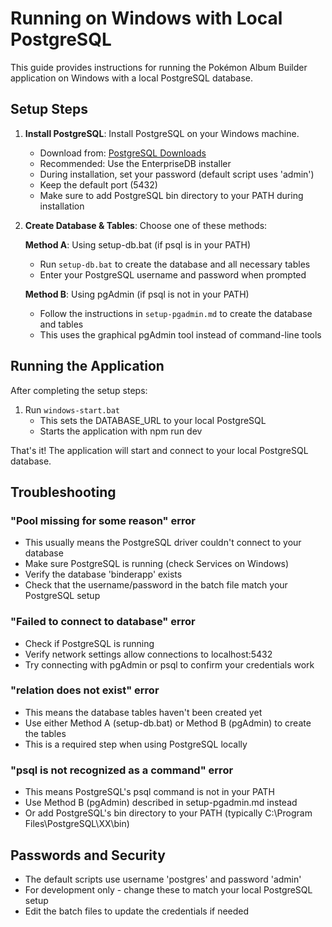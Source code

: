 # Running on Windows with Local PostgreSQL

This guide provides instructions for running the Pokémon Album Builder application on Windows with a local PostgreSQL database.

## Setup Steps

1. **Install PostgreSQL**: Install PostgreSQL on your Windows machine.
   - Download from: [PostgreSQL Downloads](https://www.postgresql.org/download/windows/)
   - Recommended: Use the EnterpriseDB installer
   - During installation, set your password (default script uses 'admin')
   - Keep the default port (5432)
   - Make sure to add PostgreSQL bin directory to your PATH during installation

2. **Create Database & Tables**: Choose one of these methods:

   **Method A**: Using setup-db.bat (if psql is in your PATH)
   - Run `setup-db.bat` to create the database and all necessary tables
   - Enter your PostgreSQL username and password when prompted

   **Method B**: Using pgAdmin (if psql is not in your PATH)
   - Follow the instructions in `setup-pgadmin.md` to create the database and tables
   - This uses the graphical pgAdmin tool instead of command-line tools

## Running the Application

After completing the setup steps:

1. Run `windows-start.bat`
   - This sets the DATABASE_URL to your local PostgreSQL
   - Starts the application with npm run dev

That's it! The application will start and connect to your local PostgreSQL database.

## Troubleshooting

### "Pool missing for some reason" error
- This usually means the PostgreSQL driver couldn't connect to your database
- Make sure PostgreSQL is running (check Services on Windows)
- Verify the database 'binderapp' exists
- Check that the username/password in the batch file match your PostgreSQL setup

### "Failed to connect to database" error
- Check if PostgreSQL is running
- Verify network settings allow connections to localhost:5432
- Try connecting with pgAdmin or psql to confirm your credentials work

### "relation does not exist" error
- This means the database tables haven't been created yet
- Use either Method A (setup-db.bat) or Method B (pgAdmin) to create the tables
- This is a required step when using PostgreSQL locally

### "psql is not recognized as a command" error
- This means PostgreSQL's psql command is not in your PATH
- Use Method B (pgAdmin) described in setup-pgadmin.md instead
- Or add PostgreSQL's bin directory to your PATH (typically C:\Program Files\PostgreSQL\XX\bin)

## Passwords and Security

- The default scripts use username 'postgres' and password 'admin'
- For development only - change these to match your local PostgreSQL setup
- Edit the batch files to update the credentials if needed